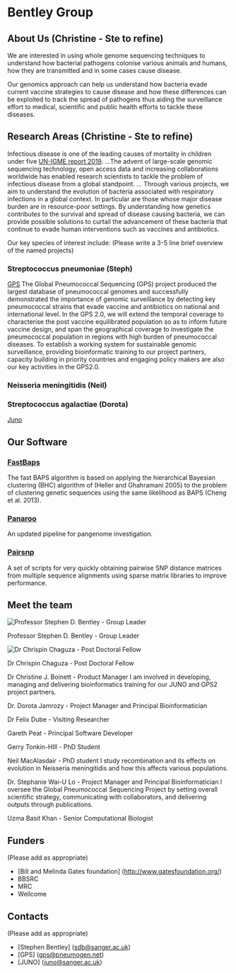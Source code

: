# Bentley Group

## About Us (Christine - Ste to refine)

We are interested in using whole genome sequencing techniques to understand how bacterial pathogens colonise various animals and humans, how they are transmitted and in some cases cause disease.

Our genomics approach can help us understand how bacteria evade current vaccine strategies to cause disease and how these differences can be exploited to track the spread of pathogens thus aiding the surveillance effort to medical, scientific and public health efforts to tackle these diseases.

## Research Areas (Christine - Ste to refine)

Infectious disease is one of the leading causes of mortality in children under five [UN-IGME report 2019](https://childmortality.org/reports). ...The advent of large-scale genomic sequencing technology, open access data and increasing collaborations worldwide has enabled  research scientists to tackle the problem of infectious disease from a global standpoint. ... Through various projects, we aim to understand the evolution of bacteria associated with respiratory infections in a global context. In particular are those whose major disease burden are in resource-poor settings. By understanding how genetics contributes to the survival and spread of disease causing bacteria, we can provide possible solutions to curtail the advancement of these bacteria that continue to evade human interventions such as vaccines and antibiotics.

Our key species of  interest include:
(Please write a 3-5 line brief overview of the named projects)

### Streptococcus pneumoniae (Steph)
[GPS](https://www.pneumogen.net/)
The Global Pneumococcal Sequencing (GPS) project produced the largest database of pneumococcal genomes and successfully demonstrated the importance of genomic surveillance by detecting key pneumococcal strains that evade vaccine and antibiotics on national and international level. In the GPS 2.0, we will extend the temporal coverage to characterise the post vaccine equilibrated population so as to inform future vaccine design, and span the geographical coverage to investigate the pneumococcal population in regions with high burden of pneumococcal diseases. To establish a working system for sustainable genomic surveillance, providing bioinformatic training to our project partners, capacity building in priority countries and engaging policy makers are also our key activities in the GPS2.0.

### Neisseria meningitidis (Neil)


### Streptococcus agalactiae (Dorota)
[Juno](gbsgen.net)

## Our Software

### [FastBaps](https://github.com/gtonkinhill/fastbaps)
The fast BAPS algorithm is based on applying the hierarchical Bayesian clustering (BHC) algorithm of (Heller and Ghahramani 2005) to the problem of clustering genetic sequences using the same likelihood as BAPS (Cheng et al. 2013).

### [Panaroo](https://github.com/gtonkinhill/panaroo)
An updated pipeline for pangenome investigation.

### [Pairsnp](https://github.com/gtonkinhill/pairsnp)
A set of scripts for very quickly obtaining pairwise SNP distance matrices from multiple sequence alignments using sparse matrix libraries to improve performance.

## Meet the team

![Professor Stephen D. Bentley - Group Leader](people/headshot-small.png "Professor Stephen D. Bentley - Group Leader")

Professor Stephen D. Bentley - Group Leader


![Dr Chrispin Chaguza - Post Doctoral Fellow ](people/headshot-small.png "Dr Chrispin Chaguza - Post Doctoral Fellow ")

Dr Chrispin Chaguza - Post Doctoral Fellow 

Dr Christine J. Boinett - Product Manager
I am involved in developing, managing and delivering bioinformatics training for our JUNO and GPS2 project partners.

Dr. Dorota Jamrozy - Project Manager and Principal Bioinformatician

Dr Felix Dube - Visiting Researcher 

Gareth Peat - Principal Software Developer

Gerry Tonkin-HIll - PhD Student

Neil MacAlasdair - PhD student
I study recombination and its effects on evolution in Neisseria meningitidis and how this affects various populations.

Dr. Stephanie Wai-U Lo - Project Manager and Principal Bioinformatician 
I oversee the Global Pneumococcal Sequencing Project by setting overall scientific strategy, communicating with collaborators, and delivering outputs through publications.

Uzma Basit Khan - Senior Computational Biologist


## Funders
(Please add as appropriate)
- [Bill and Melinda Gates foundation] (http://www.gatesfoundation.org/)
- BBSRC
- MRC
- Wellcome 

## Contacts
(Please add as appropriate)
- [Stephen Bentley] (sdb@sanger.ac.uk)
- [GPS] (gps@pneumogen.net)
- [JUNO] (juno@sanger.ac.uk)
